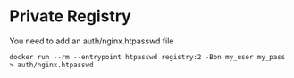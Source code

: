 # Private Registry

You need to add an auth/nginx.htpasswd file

```
docker run --rm --entrypoint htpasswd registry:2 -Bbn my_user my_pass > auth/nginx.htpasswd
```
